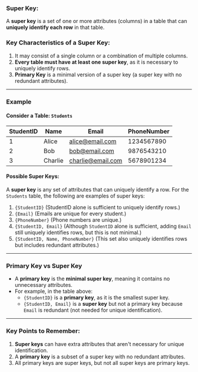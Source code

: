 ### **Super Key**:  
A **super key** is a set of one or more attributes (columns) in a table that can **uniquely identify each row** in that table. 

### **Key Characteristics of a Super Key**:
1. It may consist of a single column or a combination of multiple columns.
2. **Every table must have at least one super key**, as it is necessary to uniquely identify rows.
3. **Primary Key** is a minimal version of a super key (a super key with no redundant attributes).

---

### **Example**

#### Consider a Table: `Students`

| **StudentID** | **Name** | **Email**             | **PhoneNumber** |
|---------------|----------|-----------------------|-----------------|
| 1             | Alice    | alice@email.com       | 1234567890      |
| 2             | Bob      | bob@email.com         | 9876543210      |
| 3             | Charlie  | charlie@email.com     | 5678901234      |

#### Possible Super Keys:
A **super key** is any set of attributes that can uniquely identify a row. For the `Students` table, the following are examples of super keys:

1. `{StudentID}` (StudentID alone is sufficient to uniquely identify rows.)
2. `{Email}` (Emails are unique for every student.)
3. `{PhoneNumber}` (Phone numbers are unique.)
4. `{StudentID, Email}` (Although `StudentID` alone is sufficient, adding `Email` still uniquely identifies rows, but this is not minimal.)
5. `{StudentID, Name, PhoneNumber}` (This set also uniquely identifies rows but includes redundant attributes.)

---

### **Primary Key vs Super Key**
- A **primary key** is the **minimal super key**, meaning it contains no unnecessary attributes.  
- For example, in the table above:
  - `{StudentID}` is a **primary key**, as it is the smallest super key.
  - `{StudentID, Email}` is a **super key** but not a primary key because `Email` is redundant (not needed for unique identification).

---

### **Key Points to Remember**:
1. **Super keys** can have extra attributes that aren't necessary for unique identification.  
2. A **primary key** is a subset of a super key with no redundant attributes.  
3. All primary keys are super keys, but not all super keys are primary keys.

